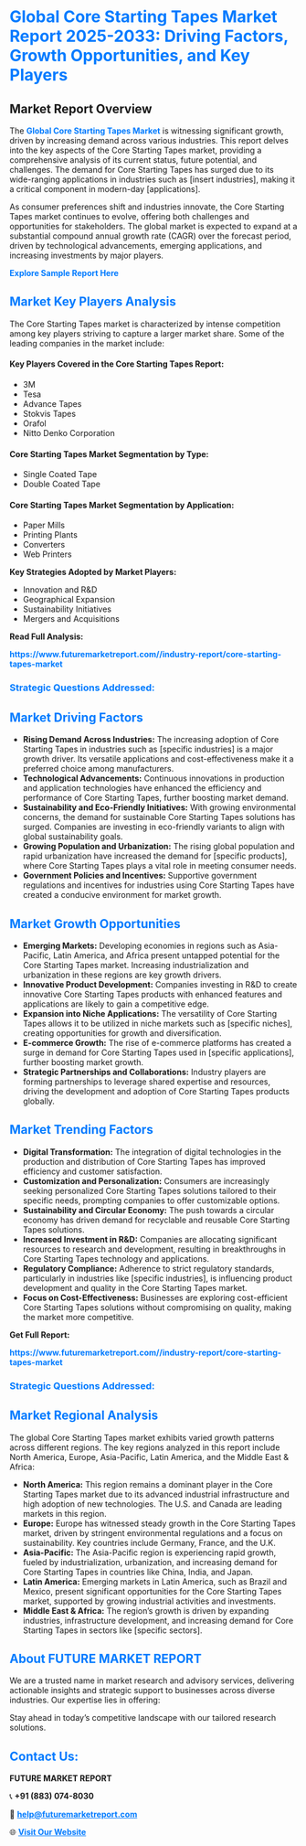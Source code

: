<h1 style="color: #007BFF;">Global Core Starting Tapes Market Report 2025-2033: Driving Factors, Growth Opportunities, and Key Players</h1>

<section id="overview">
<h2>Market Report Overview</h2>
<p>The <a href="https://www.futuremarketreport.com//industry-report/core-starting-tapes-market" style="color: #007BFF; text-decoration: none;"><strong>Global Core Starting Tapes Market</strong></a> is witnessing significant growth, driven by increasing demand across various industries. This report delves into the key aspects of the Core Starting Tapes market, providing a comprehensive analysis of its current status, future potential, and challenges. The demand for Core Starting Tapes has surged due to its wide-ranging applications in industries such as [insert industries], making it a critical component in modern-day [applications].</p>
<p>As consumer preferences shift and industries innovate, the Core Starting Tapes market continues to evolve, offering both challenges and opportunities for stakeholders. The global market is expected to expand at a substantial compound annual growth rate (CAGR) over the forecast period, driven by technological advancements, emerging applications, and increasing investments by major players.</p>
</section>

<section id="overview">
<p><a href="https://www.futuremarketreport.com//request-sample/reportId=92654" style="color: #007BFF; text-decoration: none;"><strong>Explore Sample Report Here</strong></a></p>
</section>

<section id="key-players">
<h2 style="color: #007BFF;">Market Key Players Analysis</h2>
<p>The Core Starting Tapes market is characterized by intense competition among key players striving to capture a larger market share. Some of the leading companies in the market include:</p>
<h4>Key Players Covered in the Core Starting Tapes Report:</h4>
<ul><li>3M</li><li>Tesa</li><li>Advance Tapes</li><li>Stokvis Tapes</li><li>Orafol</li><li>Nitto Denko Corporation</li></ul>
<h4>Core Starting Tapes Market Segmentation by Type:</h4>
<ul><li>Single Coated Tape</li><li>Double Coated Tape</li></ul>

<h4>Core Starting Tapes Market Segmentation by Application:</h4>
<ul><li>Paper Mills</li><li>Printing Plants</li><li>Converters</li><li>Web Printers</li></ul>
<p><strong>Key Strategies Adopted by Market Players:</strong></p>
<ul>
<li>Innovation and R&D</li>
<li>Geographical Expansion</li>
<li>Sustainability Initiatives</li>
<li>Mergers and Acquisitions</li>
</ul>
</section>

<section>
<p><strong>Read Full Analysis: </strong></p><a href="https://www.futuremarketreport.com//industry-report/core-starting-tapes-market" style="color: #007BFF; text-decoration: none;"><strong>https://www.futuremarketreport.com//industry-report/core-starting-tapes-market</strong></a>
<h3 style="color: #007BFF;">Strategic Questions Addressed:</h3>
</section>

<section id="driving-factors">
<h2 style="color: #007BFF;">Market Driving Factors</h2>
<ul>
<li><strong>Rising Demand Across Industries:</strong> The increasing adoption of Core Starting Tapes in industries such as [specific industries] is a major growth driver. Its versatile applications and cost-effectiveness make it a preferred choice among manufacturers.</li>
<li><strong>Technological Advancements:</strong> Continuous innovations in production and application technologies have enhanced the efficiency and performance of Core Starting Tapes, further boosting market demand.</li>
<li><strong>Sustainability and Eco-Friendly Initiatives:</strong> With growing environmental concerns, the demand for sustainable Core Starting Tapes solutions has surged. Companies are investing in eco-friendly variants to align with global sustainability goals.</li>
<li><strong>Growing Population and Urbanization:</strong> The rising global population and rapid urbanization have increased the demand for [specific products], where Core Starting Tapes plays a vital role in meeting consumer needs.</li>
<li><strong>Government Policies and Incentives:</strong> Supportive government regulations and incentives for industries using Core Starting Tapes have created a conducive environment for market growth.</li>
</ul>
</section>

<section id="growth-opportunities">
<h2 style="color: #007BFF;">Market Growth Opportunities</h2>
<ul>
<li><strong>Emerging Markets:</strong> Developing economies in regions such as Asia-Pacific, Latin America, and Africa present untapped potential for the Core Starting Tapes market. Increasing industrialization and urbanization in these regions are key growth drivers.</li>
<li><strong>Innovative Product Development:</strong> Companies investing in R&D to create innovative Core Starting Tapes products with enhanced features and applications are likely to gain a competitive edge.</li>
<li><strong>Expansion into Niche Applications:</strong> The versatility of Core Starting Tapes allows it to be utilized in niche markets such as [specific niches], creating opportunities for growth and diversification.</li>
<li><strong>E-commerce Growth:</strong> The rise of e-commerce platforms has created a surge in demand for Core Starting Tapes used in [specific applications], further boosting market growth.</li>
<li><strong>Strategic Partnerships and Collaborations:</strong> Industry players are forming partnerships to leverage shared expertise and resources, driving the development and adoption of Core Starting Tapes products globally.</li>
</ul>
</section>

<section id="trending-factors">
<h2 style="color: #007BFF;">Market Trending Factors</h2>
<ul>
<li><strong>Digital Transformation:</strong> The integration of digital technologies in the production and distribution of Core Starting Tapes has improved efficiency and customer satisfaction.</li>
<li><strong>Customization and Personalization:</strong> Consumers are increasingly seeking personalized Core Starting Tapes solutions tailored to their specific needs, prompting companies to offer customizable options.</li>
<li><strong>Sustainability and Circular Economy:</strong> The push towards a circular economy has driven demand for recyclable and reusable Core Starting Tapes solutions.</li>
<li><strong>Increased Investment in R&D:</strong> Companies are allocating significant resources to research and development, resulting in breakthroughs in Core Starting Tapes technology and applications.</li>
<li><strong>Regulatory Compliance:</strong> Adherence to strict regulatory standards, particularly in industries like [specific industries], is influencing product development and quality in the Core Starting Tapes market.</li>
<li><strong>Focus on Cost-Effectiveness:</strong> Businesses are exploring cost-efficient Core Starting Tapes solutions without compromising on quality, making the market more competitive.</li>
</ul>
</section>

<section>
<p><strong>Get Full Report: </strong></p><a href="https://www.futuremarketreport.com//industry-report/core-starting-tapes-market" style="color: #007BFF; text-decoration: none;"><strong>https://www.futuremarketreport.com//industry-report/core-starting-tapes-market</strong></a>
<h3 style="color: #007BFF;">Strategic Questions Addressed:</h3>
</section>


<section id="regional-analysis">
<h2 style="color: #007BFF;">Market Regional Analysis</h2>
<p>The global Core Starting Tapes market exhibits varied growth patterns across different regions. The key regions analyzed in this report include North America, Europe, Asia-Pacific, Latin America, and the Middle East & Africa:</p>
<ul>
<li><strong>North America:</strong> This region remains a dominant player in the Core Starting Tapes market due to its advanced industrial infrastructure and high adoption of new technologies. The U.S. and Canada are leading markets in this region.</li>
<li><strong>Europe:</strong> Europe has witnessed steady growth in the Core Starting Tapes market, driven by stringent environmental regulations and a focus on sustainability. Key countries include Germany, France, and the U.K.</li>
<li><strong>Asia-Pacific:</strong> The Asia-Pacific region is experiencing rapid growth, fueled by industrialization, urbanization, and increasing demand for Core Starting Tapes in countries like China, India, and Japan.</li>
<li><strong>Latin America:</strong> Emerging markets in Latin America, such as Brazil and Mexico, present significant opportunities for the Core Starting Tapes market, supported by growing industrial activities and investments.</li>
<li><strong>Middle East & Africa:</strong> The region’s growth is driven by expanding industries, infrastructure development, and increasing demand for Core Starting Tapes in sectors like [specific sectors].</li>
</ul>
</section>

<footer>
<h2 style="color: #007BFF;">About FUTURE MARKET REPORT</h2>
<p>We are a trusted name in market research and advisory services, delivering actionable insights and strategic support to businesses across diverse industries. Our expertise lies in offering:</p>

<p>Stay ahead in today’s competitive landscape with our tailored research solutions.</p>

<h2 style="color: #007BFF;">Contact Us:</h2>
<p><strong>FUTURE MARKET REPORT</strong></p>
<p>📞 <strong>+91 (883) 074-8030</strong></p>
<p>📧 <strong><a href="mailto:help@futuremarketreport.com" style="color: #007BFF;">help@futuremarketreport.com</a></strong></p>
<p>🌐 <strong><a href="https://www.futuremarketreport.com/" style="color: #007BFF;">Visit Our Website</a></strong></p>
</footer>